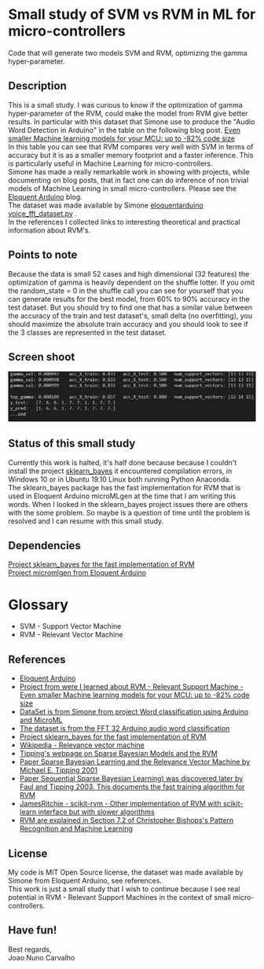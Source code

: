# Small study of SVM vs RVM in ML for micro-controllers
Code that will generate two models SVM and RVM, optimizing the gamma hyper-parameter.

## Description
This is a small study. I was curious to know if the optimization of gamma hyper-parameter of the RVM, could make the model from RVM give better results. In particular with this dataset that Simone use to produce the "Audio Word Detection in Arduino" in the table on the following blog post. [Even smaller Machine learning models for your MCU: up to -82% code size](https://eloquentarduino.github.io/2020/02/even-smaller-machine-learning-models-for-your-mcu/) <br>
In this table you can see that RVM compares very well with SVM in terms of accuracy but it is as a smaller memory footprint and a faster inference. This is particularly useful in Machine Learning for micro-controllers.<br>
Simone has made a really remarkable work in showing with projects, while documenting on blog posts, that in fact one can do inference of non trivial models of Machine Learning in small micro-controllers. Please see the [Eloquent Arduino](https://eloquentarduino.github.io/) blog.   
The dataset was made available by Simone [eloquentarduino voice_fft_dataset.py](https://gist.github.com/eloquentarduino/225039696c59475deef7ea182a7e1569) . <br>
In the references I collected links to interesting theoretical and practical information about RVM's.

## Points to note
Because the data is small 52 cases and high dimensional (32 features) the optimization of gamma is heavily dependent on the shuffle lotter. If you omit the random_state = 0 in the shuffle call you can see for yourself that you can generate results for the best model, from 60% to 90% accuracy in the test dataset. But you should try to find one that has a similar value between the accuracy of the train and test dataset's, small delta (no overfitting), you should maximize the absolute train accuracy and you should look to see if the 3 classes are represented in the test dataset.      

## Screen shoot
![SVM - model generation and gamma optimization](./svm_output.png)

## Status of this small study
Currently this work is halted, it's half done because because I couldn't install the project [sklearn_bayes](https://github.com/AmazaspShumik/sklearn_bayes/) it encountered compilation errors, in Windows 10 or in Ubuntu 19.10 Linux both running Python Anaconda.<br>
The sklearn_bayes package has the fast implementation for RVM that is used in Eloquent Arduino microMLgen at the time that I am writing this words. When I looked in the sklearn_bayes project issues there are others with the some problem. So maybe is a question of time until the problem is resolved and I can resume with this small study.

## Dependencies
[Project sklearn_bayes for the fast implementation of RVM](https://github.com/AmazaspShumik/sklearn_bayes/) <br>
[Project micromlgen from Eloquent Arduino](https://github.com/eloquentarduino/micromlgen) <br>

# Glossary
* SVM - Support Vector Machine 
* RVM - Relevant Vector Machine

## References
* [Eloquent Arduino](https://eloquentarduino.github.io/)
* [Project from were I learned about RVM - Relevant Support Machine - Even smaller Machine learning models for your MCU: up to -82% code size](https://eloquentarduino.github.io/2020/02/even-smaller-machine-learning-models-for-your-mcu/)
* [DataSet is from Simone from project Word classification using Arduino and MicroML](https://eloquentarduino.github.io/2019/12/word-classification-using-arduino/)
* [The dataset is from the FFT 32 Arduino audio word classification](https://gist.github.com/eloquentarduino/225039696c59475deef7ea182a7e1569)
* [Project sklearn_bayes for the fast implementation of RVM](https://github.com/AmazaspShumik/sklearn_bayes/)
* [Wikipedia - Relevance vector machine](https://en.wikipedia.org/wiki/Relevance_vector_machine)
* [Tipping's webpage on Sparse Bayesian Models and the RVM](http://www.miketipping.com/sparsebayes.htm)
* [Paper Sparse Bayesian Learning and the Relevance Vector Machine by Michael E. Tipping 2001](http://jmlr.csail.mit.edu/papers/v1/tipping01a.html)
* [Paper Sequential Sparse Bayesian Learning) was discovered later by Faul and Tipping 2003. This documents the fast training algorithm for RVM](http://www.miketipping.com/papers/met-fastsbl.pdf)
* [JamesRitchie - scikit-rvm - Other implementation of RVM with scikit-learn interface but with slower algorithms](https://github.com/JamesRitchie/scikit-rvm)
* [RVM are explained in Section 7.2 of Christopher Bishops's Pattern Recognition and Machine Learning](https://www.microsoft.com/en-us/research/people/cmbishop/?from=http%3A%2F%2Fresearch.microsoft.com%2Fen-us%2Fum%2Fpeople%2Fcmbishop%2Fprml%2F)  

## License
My code is MIT Open Source license, the dataset was made available by Simone from Eloquent Arduino, see references.<br>
This work is just a small study that I wish to continue because I see real potential in RVM - Relevant Support Machines in the context of small micro-controllers.

## Have fun!
Best regards, <br>
Joao Nuno Carvalho <br>

